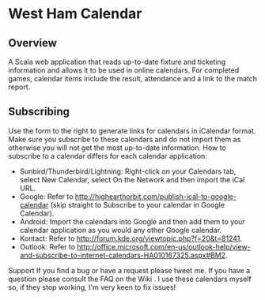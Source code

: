 # West Ham Calendar

## Overview

A Scala web application that reads up-to-date fixture and ticketing information and allows it to be used in online calendars. For completed games, calendar items include the result, attendance and a link to the match report.

## Subscribing

Use the form to the right to generate links for calendars in iCalendar format. Make sure you subscribe to these calendars and do not import them as otherwise you will not get the most up-to-date information. How to subscribe to a calendar differs for each calendar application:

+ Sunbird/Thunderbird/Lightning: Right-click on your Calendars tab, select New Calendar, select On the Network and then import the iCal URL.
+ Google: Refer to http://highearthorbit.com/publish-ical-to-google-calendar (skip straight to Subscribe to your calendar in Google Calendar).
+ Android: Import the calendars into Google and then add them to your calendar application as you would any other Google calendar.
+ Kontact: Refer to http://forum.kde.org/viewtopic.php?f=20&t=81241.
+ Outlook: Refer to http://office.microsoft.com/en-us/outlook-help/view-and-subscribe-to-internet-calendars-HA010167325.aspx#BM2.

Support
If you find a bug or have a request please tweet me. If you have a question please consult the FAQ on the Wiki . I use these calendars myself so, if they stop working, I'm very keen to fix issues!
